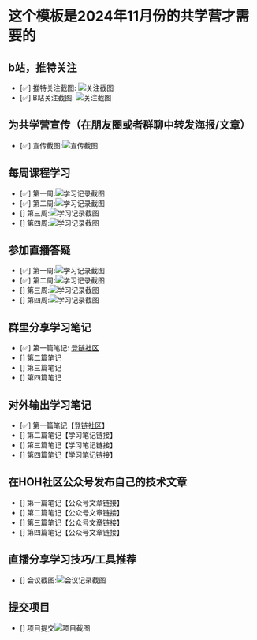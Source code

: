 # 这个模板是2024年11月份的共学营才需要的

## b站，推特关注

- [✅] 推特关注截图: ![关注截图](./images/twitter.png)
- [✅] B站关注截图: ![关注截图](./images/bilibili.png)
## 为共学营宣传（在朋友圈或者群聊中转发海报/文章）

- [✅] 宣传截图:![宣传截图](./images/broadcast.jpeg)

## 每周课程学习

- [✅] 第一周:![学习记录截图](./images/week1learn.png)
- [✅] 第二周:![学习记录截图](./images/week2learn.jpg)
- [] 第三周:![学习记录截图](./images/你的图片地址)
- [] 第四周:![学习记录截图](./images/你的图片地址)

## 参加直播答疑

- [✅] 第一周:![学习记录截图](./images/week1answer.jpeg)
- [✅] 第二周:![学习记录截图](./images/week2answer.png)
- [] 第三周:![学习记录截图](./images/你的图片地址)
- [] 第四周:![学习记录截图](./images/你的图片地址)

## 群里分享学习笔记

- [✅] 第一篇笔记: [登链社区](https://learnblockchain.cn/article/9985)
- [] 第二篇笔记
- [] 第三篇笔记
- [] 第四篇笔记

## 对外输出学习笔记

- [✅] 第一篇笔记【[登链社区](https://learnblockchain.cn/article/9985)】
- [] 第二篇笔记【学习笔记链接】
- [] 第三篇笔记【学习笔记链接】
- [] 第四篇笔记【学习笔记链接】

## 在HOH社区公众号发布自己的技术文章

- [] 第一篇笔记【公众号文章链接】
- [] 第二篇笔记【公众号文章链接】
- [] 第三篇笔记【公众号文章链接】
- [] 第四篇笔记【公众号文章链接】

## 直播分享学习技巧/工具推荐

- [] 会议截图:![会议记录截图](./images/你的图片地址)

## 提交项目

- [] 项目提交![项目截图](./images/你的图片地址)


